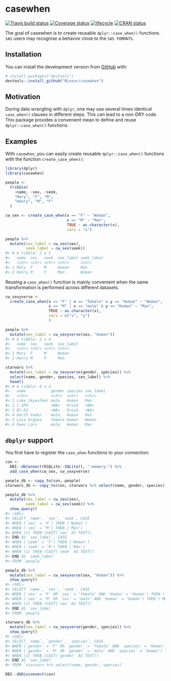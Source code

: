 
<!-- README.md is generated from README.Rmd. Please edit that file -->

# casewhen

[![Travis build
status](https://travis-ci.org/RLesur/casewhen.svg?branch=master)](https://travis-ci.org/RLesur/casewhen)
[![Coverage
status](https://codecov.io/gh/RLesur/casewhen/branch/master/graph/badge.svg)](https://codecov.io/github/RLesur/casewhen?branch=master)
[![lifecycle](https://img.shields.io/badge/lifecycle-experimental-orange.svg)](https://www.tidyverse.org/lifecycle/#experimental)
[![CRAN
status](https://www.r-pkg.org/badges/version/casewhen)](https://cran.r-project.org/package=casewhen)

The goal of casewhen is to create reusable `dplyr::case_when()`
functions.  
`SAS` users may recognise a behavior close to the `SAS FORMATS`.

## Installation

You can install the development version from
[GitHub](https://github.com/) with:

``` r
# install.packages("devtools")
devtools::install_github("RLesur/casewhen")
```

## Motivation

During data wrangling with `dplyr`, one may use several times identical
`case_when()` clauses in different steps. This can lead to a non-DRY
code.  
This package provides a convenient mean to define and reuse
`dplyr::case_when()` functions.

## Examples

With `casewhen`, you can easily create reusable `dplyr::case_when()`
functions with the function `create_case_when()`:

``` r
library(dplyr)
library(casewhen)

people <-
  tribble(
    ~name, ~sex, ~seek,
    "Mary", "F", "M",
    "Henry", "M", "F"
  )

cw_sex <- create_case_when(x == "F" ~ "Woman",
                           x == "M" ~ "Man",
                           TRUE ~ as.character(x),
                           vars = "x")

people %>% 
  mutate(sex_label = cw_sex(sex), 
         seek_label = cw_sex(seek))
#> # A tibble: 2 x 5
#>   name  sex   seek  sex_label seek_label
#>   <chr> <chr> <chr> <chr>     <chr>     
#> 1 Mary  F     M     Woman     Man       
#> 2 Henry M     F     Man       Woman
```

Reusing a `case_when()` function is mainly convenient when the same
transformation is performed across different datasets.

``` r
cw_sexyverse <- 
  create_case_when(x == "F" | x == "female" & y == "Human" ~ "Woman",
                   x == "M" | x == "male" & y == "Human" ~ "Man",
                   TRUE ~ as.character(x),
                   vars = c("x", "y")
                   )

people %>% 
  mutate(sex_label = cw_sexyverse(sex, "Human"))
#> # A tibble: 2 x 4
#>   name  sex   seek  sex_label
#>   <chr> <chr> <chr> <chr>    
#> 1 Mary  F     M     Woman    
#> 2 Henry M     F     Man

starwars %>%
  mutate(sex_label = cw_sexyverse(gender, species)) %>%
  select(name, gender, species, sex_label) %>%
  head()
#> # A tibble: 6 x 4
#>   name           gender species sex_label
#>   <chr>          <chr>  <chr>   <chr>    
#> 1 Luke Skywalker male   Human   Man      
#> 2 C-3PO          <NA>   Droid   <NA>     
#> 3 R2-D2          <NA>   Droid   <NA>     
#> 4 Darth Vader    male   Human   Man      
#> 5 Leia Organa    female Human   Woman    
#> 6 Owen Lars      male   Human   Man
```

## `dbplyr` support

You first have to register the `case_when` functions to your connection:

``` r
con <- 
  DBI::dbConnect(RSQLite::SQLite(), ":memory:") %>%
  add_case_when(cw_sex, cw_sexyverse)

people_db <- copy_to(con, people)
starwars_db <- copy_to(con, starwars %>% select(name, gender, species))

people_db %>% 
  mutate(sex_label = cw_sex(sex), 
         seek_label = cw_sex(seek)) %>%
  show_query()
#> <SQL>
#> SELECT `name`, `sex`, `seek`, CASE
#> WHEN (`sex` = 'F') THEN ('Woman')
#> WHEN (`sex` = 'M') THEN ('Man')
#> WHEN (1) THEN (CAST(`sex` AS TEXT))
#> END AS `sex_label`, CASE
#> WHEN (`seek` = 'F') THEN ('Woman')
#> WHEN (`seek` = 'M') THEN ('Man')
#> WHEN (1) THEN (CAST(`seek` AS TEXT))
#> END AS `seek_label`
#> FROM `people`

people_db %>%
  mutate(sex_label = cw_sexyverse(sex, "Human")) %>%
  show_query()
#> <SQL>
#> SELECT `name`, `sex`, `seek`, CASE
#> WHEN (`sex` = 'F' OR `sex` = 'female' AND 'Human' = 'Human') THEN ('Woman')
#> WHEN (`sex` = 'M' OR `sex` = 'male' AND 'Human' = 'Human') THEN ('Man')
#> WHEN (1) THEN (CAST(`sex` AS TEXT))
#> END AS `sex_label`
#> FROM `people`

starwars_db %>%
  mutate(sex_label = cw_sexyverse(gender, species)) %>%
  show_query()
#> <SQL>
#> SELECT `name`, `gender`, `species`, CASE
#> WHEN (`gender` = 'F' OR `gender` = 'female' AND `species` = 'Human') THEN ('Woman')
#> WHEN (`gender` = 'M' OR `gender` = 'male' AND `species` = 'Human') THEN ('Man')
#> WHEN (1) THEN (CAST(`gender` AS TEXT))
#> END AS `sex_label`
#> FROM `starwars %>% select(name, gender, species)`

DBI::dbDisconnect(con)
```
